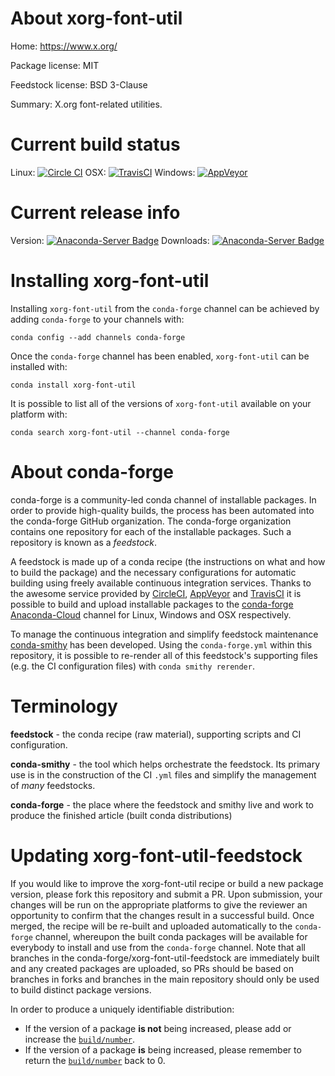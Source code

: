 About xorg-font-util
====================

Home: https://www.x.org/

Package license: MIT

Feedstock license: BSD 3-Clause

Summary: X.org font-related utilities.



Current build status
====================

Linux: [![Circle CI](https://circleci.com/gh/conda-forge/xorg-font-util-feedstock.svg?style=shield)](https://circleci.com/gh/conda-forge/xorg-font-util-feedstock)
OSX: [![TravisCI](https://travis-ci.org/conda-forge/xorg-font-util-feedstock.svg?branch=master)](https://travis-ci.org/conda-forge/xorg-font-util-feedstock)
Windows: [![AppVeyor](https://ci.appveyor.com/api/projects/status/github/conda-forge/xorg-font-util-feedstock?svg=True)](https://ci.appveyor.com/project/conda-forge/xorg-font-util-feedstock/branch/master)

Current release info
====================
Version: [![Anaconda-Server Badge](https://anaconda.org/conda-forge/xorg-font-util/badges/version.svg)](https://anaconda.org/conda-forge/xorg-font-util)
Downloads: [![Anaconda-Server Badge](https://anaconda.org/conda-forge/xorg-font-util/badges/downloads.svg)](https://anaconda.org/conda-forge/xorg-font-util)

Installing xorg-font-util
=========================

Installing `xorg-font-util` from the `conda-forge` channel can be achieved by adding `conda-forge` to your channels with:

```
conda config --add channels conda-forge
```

Once the `conda-forge` channel has been enabled, `xorg-font-util` can be installed with:

```
conda install xorg-font-util
```

It is possible to list all of the versions of `xorg-font-util` available on your platform with:

```
conda search xorg-font-util --channel conda-forge
```


About conda-forge
=================

conda-forge is a community-led conda channel of installable packages.
In order to provide high-quality builds, the process has been automated into the
conda-forge GitHub organization. The conda-forge organization contains one repository
for each of the installable packages. Such a repository is known as a *feedstock*.

A feedstock is made up of a conda recipe (the instructions on what and how to build
the package) and the necessary configurations for automatic building using freely
available continuous integration services. Thanks to the awesome service provided by
[CircleCI](https://circleci.com/), [AppVeyor](http://www.appveyor.com/)
and [TravisCI](https://travis-ci.org/) it is possible to build and upload installable
packages to the [conda-forge](https://anaconda.org/conda-forge)
[Anaconda-Cloud](http://docs.anaconda.org/) channel for Linux, Windows and OSX respectively.

To manage the continuous integration and simplify feedstock maintenance
[conda-smithy](http://github.com/conda-forge/conda-smithy) has been developed.
Using the ``conda-forge.yml`` within this repository, it is possible to re-render all of
this feedstock's supporting files (e.g. the CI configuration files) with ``conda smithy rerender``.


Terminology
===========

**feedstock** - the conda recipe (raw material), supporting scripts and CI configuration.

**conda-smithy** - the tool which helps orchestrate the feedstock.
                   Its primary use is in the construction of the CI ``.yml`` files
                   and simplify the management of *many* feedstocks.

**conda-forge** - the place where the feedstock and smithy live and work to
                  produce the finished article (built conda distributions)


Updating xorg-font-util-feedstock
=================================

If you would like to improve the xorg-font-util recipe or build a new
package version, please fork this repository and submit a PR. Upon submission,
your changes will be run on the appropriate platforms to give the reviewer an
opportunity to confirm that the changes result in a successful build. Once
merged, the recipe will be re-built and uploaded automatically to the
`conda-forge` channel, whereupon the built conda packages will be available for
everybody to install and use from the `conda-forge` channel.
Note that all branches in the conda-forge/xorg-font-util-feedstock are
immediately built and any created packages are uploaded, so PRs should be based
on branches in forks and branches in the main repository should only be used to
build distinct package versions.

In order to produce a uniquely identifiable distribution:
 * If the version of a package **is not** being increased, please add or increase
   the [``build/number``](http://conda.pydata.org/docs/building/meta-yaml.html#build-number-and-string).
 * If the version of a package **is** being increased, please remember to return
   the [``build/number``](http://conda.pydata.org/docs/building/meta-yaml.html#build-number-and-string)
   back to 0.
